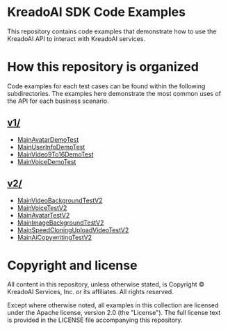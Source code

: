 # KreadoAI SDK Code Examples
This repository contains code examples that demonstrate how to use the KreadoAI API to interact with KreadoAI services.

# How this repository is organized
Code examples for each test cases can be found within the following subdirectories. The examples here demonstrate the most common uses of the API for each business scenario.

## [v1/](https://github.com/shifefiei/aigc-sdk-examples/tree/master/src/main/java/com/aigc/sdk/examples/test/v1)
- [MainAvatarDemoTest](https://github.com/shifefiei/aigc-sdk-examples/blob/master/src/main/java/com/aigc/sdk/examples/test/v1/MainAvatarDemoTest.java)
- [MainUserInfoDemoTest](https://github.com/shifefiei/aigc-sdk-examples/blob/master/src/main/java/com/aigc/sdk/examples/test/v1/MainUserInfoDemoTest.java)
- [MainVideo9To16DemoTest](https://github.com/shifefiei/aigc-sdk-examples/blob/master/src/main/java/com/aigc/sdk/examples/test/v1/MainVideo9To16DemoTest.java)
- [MainVoiceDemoTest](https://github.com/shifefiei/aigc-sdk-examples/blob/master/src/main/java/com/aigc/sdk/examples/test/v1/MainVoiceDemoTest.java)

## [v2/](https://github.com/shifefiei/aigc-sdk-examples/tree/master/src/main/java/com/aigc/sdk/examples/test/v2)
- [MainVideoBackgroundTestV2](https://github.com/shifefiei/aigc-sdk-examples/blob/master/src/main/java/com/aigc/sdk/examples/test/v2/MainVideoBackgroundTestV2.java)
- [MainVoiceTestV2](https://github.com/shifefiei/aigc-sdk-examples/blob/master/src/main/java/com/aigc/sdk/examples/test/v2/MainVoiceTestV2.java)
- [MainAvatarTestV2](https://github.com/shifefiei/aigc-sdk-examples/blob/master/src/main/java/com/aigc/sdk/examples/test/v2/MainAvatarTestV2.java)
- [MainImageBackgroundTestV2](https://github.com/shifefiei/aigc-sdk-examples/blob/master/src/main/java/com/aigc/sdk/examples/test/v2/MainImageBackgroundTestV2.java)
- [MainSpeedCloningUploadVideoTestV2](https://github.com/shifefiei/aigc-sdk-examples/blob/master/src/main/java/com/aigc/sdk/examples/test/v2/MainSpeedCloningUploadVideoTestV2.java)
- [MainAiCopywritingTestV2](https://github.com/shifefiei/aigc-sdk-examples/blob/master/src/main/java/com/aigc/sdk/examples/test/v2/MainAiCopywritingTestV2.java)


# Copyright and license
All content in this repository, unless otherwise stated, is Copyright © KreadoAI Services, Inc. or its affiliates. All rights reserved.

Except where otherwise noted, all examples in this collection are licensed under the Apache license, version 2.0 (the "License"). The full license text is provided in the LICENSE file accompanying this repository.